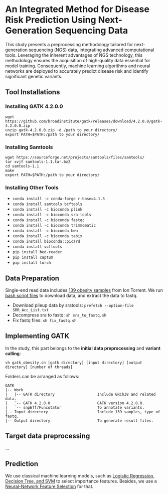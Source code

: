 # An Integrated Method for Disease Risk Prediction Using Next-Generation Sequencing Data
This study presents a preprocessing methodology tailored for next-generation sequencing (NGS) data, integrating advanced computational tools. Leveraging the inherent advantages of NGS technology, this methodology ensures the acquisition of high-quality data essential for model training. Consequently, machine learning algorithms and neural networks are deployed to accurately predict disease risk and identify significant genetic variants.
## Tool Installations
### Installing GATK 4.2.0.0
```
wget https://github.com/broadinstitute/gatk/releases/download/4.2.0.0/gatk-4.2.0.0.zip
unzip gatk-4.2.0.0.zip -d /path to your directory/
export PATH=$PATH:/path to your directory/
```
### Installing Samtools
```
wget https://sourceforge.net/projects/samtools/files/samtools/
tar xvjf samtools-1.1.tar.bz2
cd samtools-1.1
make
export PATH=$PATH:/path to your directory/
```
### Installing Other Tools
- `conda install -c conda-forge r-base=4.1.3`
- `conda install samtools bcftools`
- `conda install -c bioconda plink`
- `conda install -c bioconda sra-tools`
- `conda install -c bioconda fastqc`
- `conda install -c bioconda trimmomatic`
- `conda install -c bioconda bwa`
- `conda install -c bioconda tabix`
- `conda install bioconda::picard`
- `conda install vcftools`
- `pip install bed-reader`
- `pip install captum`
- `pip install torch`
## Data Preparation 
Single-end read data includes [139 obesity samples](https://www.ncbi.nlm.nih.gov/Traces/study/?acc=SRP139885&o=acc_s%3Aa) from Ion Torrent. We run [bash script files](https://github.com/nhanta/Advanced_Methods_for_Disease_Risk_Prediction/tree/main/gatk) to download data, and extract the data to fastq.
- Download pileup data by sratools: `prefetch --option-file SRR_Acc_List.txt`
- Decompress sra to fastq: `sh sra_to_fastq.sh`
- Fix fastq files: `sh fix_fastq.sh`
## Implementing GATK 
In the study, this part belongs to the **initial data preprocessing** and **variant calling**:

`sh gatk_obesity.sh [gatk directory] [input directory] [output directory] [number of threads]`

Folders can be arranged as follows:
```
GATK
|-- Work            
|   |-- GATK directory                   Include GRCh38 and related data.
|   `-- GATK 4.2.0.0                     GATK version 4.2.0.0.                 
|   `-- snpEff/Funcotator                To annotate variants.
|-- Input directory                      Include 139 samples, type of fastq.
|-- Output directory                     To generate result files.
```
## Target data preprocessing
...

## Prediction
We use classical machine learning models, such as [Logistic Regression, Decision Tree, and SVM](https://github.com/nhanta/Advanced_Methods_for_Disease_Risk_Prediction/blob/main/lr_dt_svm.py) to select importance features. Besides, we use a [Neural-Network Feature Selection](https://github.com/nhanta/Advanced_Methods_for_Disease_Risk_Prediction/blob/main/lr_dt_svm.py) for that. 
